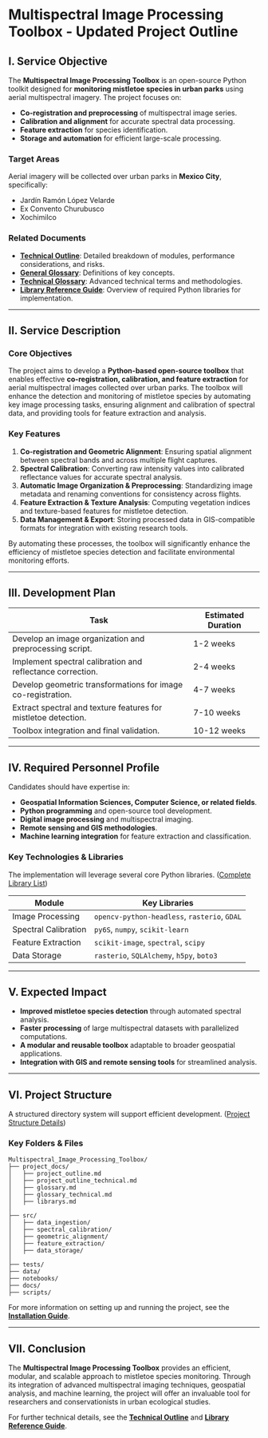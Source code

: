# **Multispectral Image Processing Toolbox - Updated Project Outline**

## **I. Service Objective**

The **Multispectral Image Processing Toolbox** is an open-source Python toolkit designed for **monitoring mistletoe species in urban parks** using aerial multispectral imagery. The project focuses on:
- **Co-registration and preprocessing** of multispectral image series.
- **Calibration and alignment** for accurate spectral data processing.
- **Feature extraction** for species identification.
- **Storage and automation** for efficient large-scale processing.

### **Target Areas**
Aerial imagery will be collected over urban parks in **Mexico City**, specifically:
- Jardín Ramón López Velarde
- Ex Convento Churubusco
- Xochimilco

### **Related Documents**
- **[Technical Outline](project_outline_technical.md)**: Detailed breakdown of modules, performance considerations, and risks.
- **[General Glossary](glossary.md)**: Definitions of key concepts.
- **[Technical Glossary](glossary_technical.md)**: Advanced technical terms and methodologies.
- **[Library Reference Guide](librarys.md)**: Overview of required Python libraries for implementation.

---

## **II. Service Description**

### **Core Objectives**

The project aims to develop a **Python-based open-source toolbox** that enables effective **co-registration, calibration, and feature extraction** for aerial multispectral images collected over urban parks. The toolbox will enhance the detection and monitoring of mistletoe species by automating key image processing tasks, ensuring alignment and calibration of spectral data, and providing tools for feature extraction and analysis.

### **Key Features**

1. **Co-registration and Geometric Alignment**: Ensuring spatial alignment between spectral bands and across multiple flight captures.
2. **Spectral Calibration**: Converting raw intensity values into calibrated reflectance values for accurate spectral analysis.
3. **Automatic Image Organization & Preprocessing**: Standardizing image metadata and renaming conventions for consistency across flights.
4. **Feature Extraction & Texture Analysis**: Computing vegetation indices and texture-based features for mistletoe detection.
5. **Data Management & Export**: Storing processed data in GIS-compatible formats for integration with existing research tools.

By automating these processes, the toolbox will significantly enhance the efficiency of mistletoe species detection and facilitate environmental monitoring efforts.

---

## **III. Development Plan**

| **Task** | **Estimated Duration** |
|-----------|--------------------|
| Develop an image organization and preprocessing script. | 1-2 weeks |
| Implement spectral calibration and reflectance correction. | 2-4 weeks |
| Develop geometric transformations for image co-registration. | 4-7 weeks |
| Extract spectral and texture features for mistletoe detection. | 7-10 weeks |
| Toolbox integration and final validation. | 10-12 weeks |

---

## **IV. Required Personnel Profile**

Candidates should have expertise in:
- **Geospatial Information Sciences, Computer Science, or related fields**.
- **Python programming** and open-source tool development.
- **Digital image processing** and multispectral imaging.
- **Remote sensing and GIS methodologies**.
- **Machine learning integration** for feature extraction and classification.

### **Key Technologies & Libraries**
The implementation will leverage several core Python libraries. ([Complete Library List](librarys.md))

| **Module** | **Key Libraries** |
|------------|------------------|
| Image Processing | `opencv-python-headless`, `rasterio`, `GDAL` |
| Spectral Calibration | `py6S`, `numpy`, `scikit-learn` |
| Feature Extraction | `scikit-image`, `spectral`, `scipy` |
| Data Storage | `rasterio`, `SQLAlchemy`, `h5py`, `boto3` |

---

## **V. Expected Impact**

- **Improved mistletoe species detection** through automated spectral analysis.
- **Faster processing** of large multispectral datasets with parallelized computations.
- **A modular and reusable toolbox** adaptable to broader geospatial applications.
- **Integration with GIS and remote sensing tools** for streamlined analysis.

---

## **VI. Project Structure**

A structured directory system will support efficient development. ([Project Structure Details](generate_project_struct.txt))

### **Key Folders & Files**

```
Multispectral_Image_Processing_Toolbox/
├── project_docs/
│   ├── project_outline.md
│   ├── project_outline_technical.md
│   ├── glossary.md
│   ├── glossary_technical.md
│   ├── librarys.md
│
├── src/
│   ├── data_ingestion/
│   ├── spectral_calibration/
│   ├── geometric_alignment/
│   ├── feature_extraction/
│   ├── data_storage/
│
├── tests/
├── data/
├── notebooks/
├── docs/
├── scripts/
```

For more information on setting up and running the project, see the **[Installation Guide](docs/installation_guide.md)**.

---

## **VII. Conclusion**

The **Multispectral Image Processing Toolbox** provides an efficient, modular, and scalable approach to mistletoe species monitoring. Through its integration of advanced multispectral imaging techniques, geospatial analysis, and machine learning, the project will offer an invaluable tool for researchers and conservationists in urban ecological studies.

For further technical details, see the **[Technical Outline](project_outline_technical.md)** and **[Library Reference Guide](librarys.md)**.
